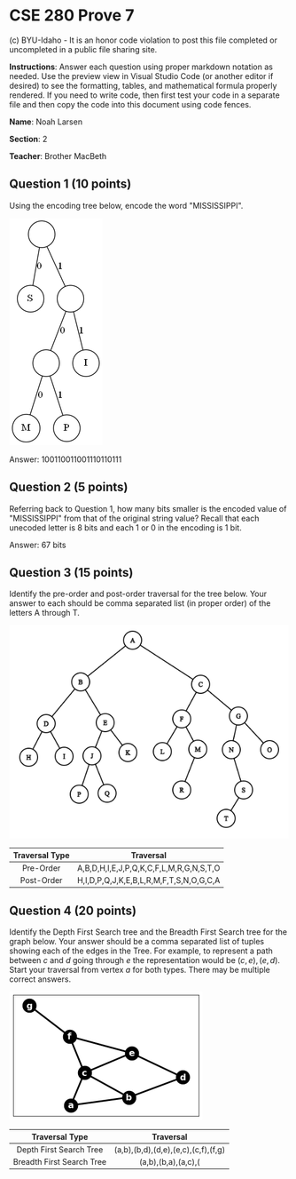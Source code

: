 # CSE 280 Prove 7

(c) BYU-Idaho - It is an honor code violation to post this
file completed or uncompleted in a public file sharing site.

**Instructions**: Answer each question using proper markdown notation as needed.  Use the preview view in Visual Studio Code (or another editor if desired) to see the formatting, tables, and mathematical formula properly rendered.  If you need to write code, then first test your code in a separate file and then copy the code into this document using code fences. 

**Name**: Noah Larsen

**Section**: 2

**Teacher**: Brother MacBeth

## Question 1 (10 points)

Using the encoding tree below, encode the word "MISSISSIPPI".

![](prove07_graph1.png)

Answer: 100110011001110110111

## Question 2 (5 points)

Referring back to Question 1, how many bits smaller is the encoded value of "MISSISSIPPI" from that of the original string value?  Recall that each unecoded letter is 8 bits and each 1 or 0 in the encoding is 1 bit.

Answer: 67 bits

## Question 3 (15 points)

Identify the pre-order and post-order traversal for the tree below.  Your answer to each should be comma separated list (in proper order) of the letters A through T.

![](prove07_graph2.png)

|Traversal Type|Traversal|
|:-:|:-:|
|Pre-Order|A,B,D,H,I,E,J,P,Q,K,C,F,L,M,R,G,N,S,T,O|
|Post-Order|H,I,D,P,Q,J,K,E,B,L,R,M,F,T,S,N,O,G,C,A|

## Question 4 (20 points)

Identify the Depth First Search tree and the Breadth First Search tree for the graph below.  Your answer should be a comma separated list of tuples showing each of the edges in the Tree.  For example, to represent a path between $c$ and $d$ going through $e$ the representation would be $(c,e), (e,d)$.  Start your traversal from vertex $a$ for both types.  There may be multiple correct answers.

![](prove07_graph3.png)

|Traversal Type|Traversal|
|:-:|:-:|
|Depth First Search Tree|(a,b),(b,d),(d,e),(e,c),(c,f),(f,g)|
|Breadth First Search Tree|(a,b),(b,a),(a,c),(|



